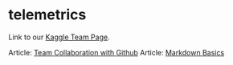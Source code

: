 telemetrics
===========

Link to our [Kaggle Team Page](https://www.kaggle.com/t/134647/nu-guys).

Article:  [Team Collaboration with Github](http://code.tutsplus.com/articles/team-collaboration-with-github--net-29876)
Article:  [Markdown Basics](https://help.github.com/articles/markdown-basics/)

